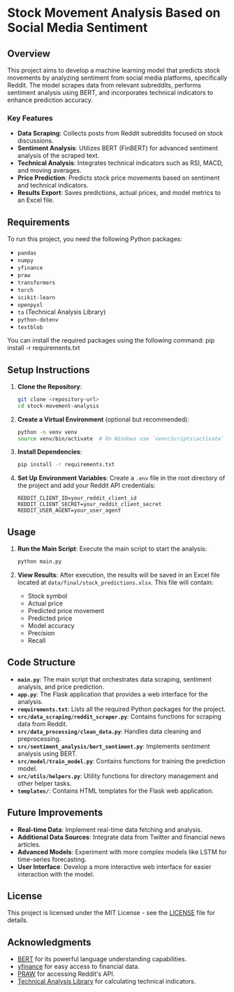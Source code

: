 # Stock Movement Analysis Based on Social Media Sentiment

## Overview

This project aims to develop a machine learning model that predicts stock movements by analyzing sentiment from social media platforms, specifically Reddit. The model scrapes data from relevant subreddits, performs sentiment analysis using BERT, and incorporates technical indicators to enhance prediction accuracy.

### Key Features

- **Data Scraping**: Collects posts from Reddit subreddits focused on stock discussions.
- **Sentiment Analysis**: Utilizes BERT (FinBERT) for advanced sentiment analysis of the scraped text.
- **Technical Analysis**: Integrates technical indicators such as RSI, MACD, and moving averages.
- **Price Prediction**: Predicts stock price movements based on sentiment and technical indicators.
- **Results Export**: Saves predictions, actual prices, and model metrics to an Excel file.

## Requirements

To run this project, you need the following Python packages:

- `pandas`
- `numpy`
- `yfinance`
- `praw`
- `transformers`
- `torch`
- `scikit-learn`
- `openpyxl`
- `ta` (Technical Analysis Library)
- `python-dotenv`
- `textblob`

You can install the required packages using the following command:
pip install -r requirements.txt


## Setup Instructions

1. **Clone the Repository**:
   ```bash
   git clone <repository-url>
   cd stock-movement-analysis
   ```

2. **Create a Virtual Environment** (optional but recommended):
   ```bash
   python -m venv venv
   source venv/bin/activate  # On Windows use `venv\Scripts\activate`
   ```

3. **Install Dependencies**:
   ```bash
   pip install -r requirements.txt
   ```

4. **Set Up Environment Variables**:
   Create a `.env` file in the root directory of the project and add your Reddit API credentials:
   ```plaintext
   REDDIT_CLIENT_ID=your_reddit_client_id
   REDDIT_CLIENT_SECRET=your_reddit_client_secret
   REDDIT_USER_AGENT=your_user_agent
   ```

## Usage

1. **Run the Main Script**:
   Execute the main script to start the analysis:
   ```bash
   python main.py
   ```

2. **View Results**:
   After execution, the results will be saved in an Excel file located at `data/final/stock_predictions.xlsx`. This file will contain:
   - Stock symbol
   - Actual price
   - Predicted price movement
   - Predicted price
   - Model accuracy
   - Precision
   - Recall



## Code Structure

- **`main.py`**: The main script that orchestrates data scraping, sentiment analysis, and price prediction.
- **`app.py`**: The Flask application that provides a web interface for the analysis.
- **`requirements.txt`**: Lists all the required Python packages for the project.
- **`src/data_scraping/reddit_scraper.py`**: Contains functions for scraping data from Reddit.
- **`src/data_processing/clean_data.py`**: Handles data cleaning and preprocessing.
- **`src/sentiment_analysis/bert_sentiment.py`**: Implements sentiment analysis using BERT.
- **`src/model/train_model.py`**: Contains functions for training the prediction model.
- **`src/utils/helpers.py`**: Utility functions for directory management and other helper tasks.
- **`templates/`**: Contains HTML templates for the Flask web application.

## Future Improvements

- **Real-time Data**: Implement real-time data fetching and analysis.
- **Additional Data Sources**: Integrate data from Twitter and financial news articles.
- **Advanced Models**: Experiment with more complex models like LSTM for time-series forecasting.
- **User Interface**: Develop a more interactive web interface for easier interaction with the model.

## License

This project is licensed under the MIT License - see the [LICENSE](LICENSE) file for details.

## Acknowledgments

- [BERT](https://github.com/google-research/bert) for its powerful language understanding capabilities.
- [yfinance](https://pypi.org/project/yfinance/) for easy access to financial data.
- [PRAW](https://praw.readthedocs.io/en/latest/) for accessing Reddit's API.
- [Technical Analysis Library](https://github.com/bukosabino/ta) for calculating technical indicators.
